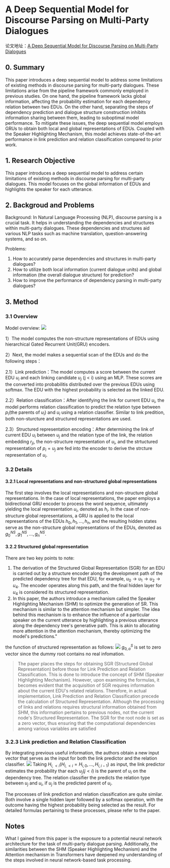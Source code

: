 # A Deep Sequential Model for Discourse Parsing on Multi-Party Dialogues


论文地址：[A Deep Sequential Model for Discourse Parsing on Multi-Party Dialogues](https://arxiv.org/abs/1812.00176)

## 0. Summary
This paper introduces a deep sequential model to address some limitations of existing methods in discourse parsing for multi-party dialogues. These limitations arise from the pipeline framework commonly employed in previous studies. On one hand, the pipeline framework lacks global information, affecting the probability estimation for each dependency relation between two EDUs. On the other hand, separating the steps of dependency prediction and dialogue structure construction inhibits information sharing between them, leading to suboptimal model performance. To mitigate these issues, the deep sequential model employs GRUs to obtain both local and global representations of EDUs. Coupled with the Speaker Highlighting Mechanism, this model achieves state-of-the-art performance in link prediction and relation classification compared to prior work.
## 1. Research Objective
This paper introduces a deep sequential model to address certain limitations of existing methods in discourse parsing for multi-party dialogues. This model focuses on the global information of EDUs and highlights the speaker for each utterance.
## 2. Backgroud and Problems
Background: In Natural Language Processing (NLP), discourse parsing is a crucial task. It helps in understanding the dependencies and structures within multi-party dialogues. These dependencies and structures aid various NLP tasks such as machine translation, question-answering systems, and so on.

Problems:
1. How to accurately parse dependencies and structures in multi-party dialogues?
2. How to utilize both local information (current dialogue units) and global information (the overall dialogue structure) for prediction?
3. How to improve the performance of dependency parsing in multi-party dialogues?
## 3. Method
### 3.1 Overview
Model overview:
![](https://pic.imgdb.cn/item/652d01dbc458853aef6c4a71.png)

1）The model computes the non-structure representations of EDUs using hierarchical Gated Recurrent Unit(GRU) encoders.

2）Next, the model makes a sequential scan of the EDUs and do the following steps：

2.1）Link prediction：The model computes a score between the current EDU $u_i$ and each linking candidate $u_j$ (j < i) using an MLP.
These scores are the converted into probabilitis distributed over the previous EDUs using softmax. The EDU with the highest probability is selected as the linked EDU.

2.2）Relation classification：After identifying the link for current EDU $u_i$, 
the model performs relation classification to predict the relation type between $p_i$(the parents of $u_i$) and $u_i$ using a relation classifier.
Similar to link predition, both non-sturcture and structured representations are used.

2.3）Structured representation encoding：After determining the link of current EDU $u_i$ between $u_j$ and the relation type of the link,  the relation embedding $r_{ji}$, the non-structure representation of $u_i$, and the strtuctured representation of $p_i = u_j$ are fed into the encoder to derive the strcture representation of $u_i$.
### 3.2 Details
#### 3.2.1 Local representations and non-structured global representations
The first step involves the local representations and non-structure global representations.
In the case of local representations, the paper employs a bidirectional GRU encoder to process the word sequence, ultimately yielding the local representation $u_i$, denoted as $h_i$.
In the case of non-structure global representations, a GRU is applied to the local representations of the EDUs $h_0,h_1,...,h_n$, and the resulting hidden states serve as the non-structure global representations of the EDUs, denoted as $g^{NS}_0,g^{NS}_1,\dots,g^{NS}_n$.
#### 3.2.2 Structured global representation
There are two key points to note:
1. The derivation of the Structured Global Representation (SGR) for an EDU is carried out by a structure encoder along the development path of the predicted dependency tree for that EDU, for example, $u_0​→u_1​→u_2​→u_4​$. The encoder operates along this path, and the final hidden layer for $u_4$​ is considered its structured representation.
2. In this paper, the authors introduce a mechanism called the Speaker Highlighting Mechanism (SHM) to optimize the generation of SR. This mechanism is similar to the attention mechanism but simpler. The idea behind this mechanism is to enhance the influence of a particular speaker on the current utterance by highlighting a previous utterance along the dependency tree's generative path. This is akin to allocating more attention in the attention mechanism, thereby optimizing the model's predictions."

the function of structured representation as follows:
![](https://pic.imgdb.cn/item/652d01e6c458853aef6c657d.png)
$g^S_{0,a}$ is set to zero vector since the dummy root contains no real infomation.

> The paper places the steps for obtaining SGR (Structured Global Representation) before those for Link Prediction and Relation Classification. This is done to introduce the concept of SHM (Speaker Highlighting Mechanism). However, upon examining the formulas, it becomes evident that the acquisition of SGR requires information about the current EDU's related relations. Therefore, in actual implementation, Link Prediction and Relation Classification precede the calculation of Structured Representation. Although the processing of links and relations requires structural information obtained from SHM, this information pertains to previous nodes, not the current node's Structured Representation. The SGR for the root node is set as a zero vector, thus ensuring that the computational dependencies among various variables are satisfied
### 3.2.3 Link prediction and Relation Classification
By integrating previous useful information, the authors obtain a new input vector that serves as the input for both the link predictor and the relation classifier.
![](https://pic.imgdb.cn/item/652d02b4c458853aef6e2d5a.png)
Taking $H_{i,<i}(H_{i,<i}=H_{i,0},\dots,H_{i,i-1})$ as input, the link predictor estimates the probability thar each $u_j(j<i)$ is the parent of $u_i$ on the dependency tree. The relation classifier the predicts the relation type between $u_j$ and $u_i$, if $u_j$ is the predicted parent of $u_i$.

The processes of link prediction and relation classification are quite similar. Both involve a single hidden layer followed by a softmax operation, with the outcome having the highest probability being selected as the result. For detailed formulas pertaining to these processes, please refer to the paper.

## Notes
What I gained from this paper is the exposure to a potential neural network architecture for the task of multi-party dialogue parsing. Additionally, the similarities between the SHM (Speaker Highlighting Mechanism) and the Attention mechanism in Transformers have deepened my understanding of the steps involved in neural network-based task processing.

